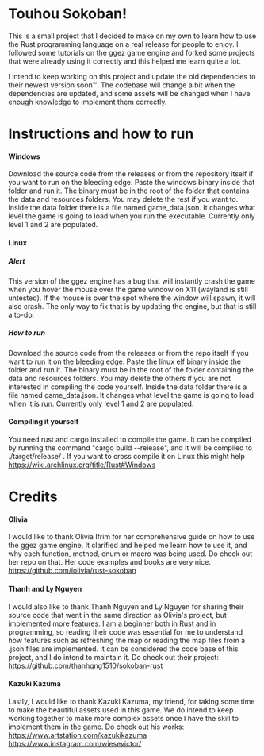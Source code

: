 # Touhou Sokoban! 

  This is a small project that I decided to make on my own to learn how to use the Rust programming language on a real release for people to enjoy. I followed some tutorials on the ggez game engine and forked some projects that were already using it correctly and this helped me learn quite a lot. 

  I intend to keep working on this project and update the old dependencies to their newest version soon™. The codebase will change a bit when the dependencies are updated, and some assets will be changed when I have enough knowledge to implement them correctly. 

   

# Instructions and how to run 

#### Windows 

Download the source code from the releases or from the repository itself if you want to run on the bleeding edge. Paste the windows binary inside that folder and run it. The binary must be in the root of the folder that contains the data and resources folders. You may delete the rest if you want to. Inside the data folder there is a file named game_data.json. It changes what level the game is going to load when you run the executable. Currently only level 1 and 2 are populated. 

#### Linux 

##### Alert 

This version of the ggez engine has a bug that will instantly crash the game when you hover the mouse over the game window on X11 (wayland is still untested). If the mouse is over the spot where the window will spawn, it will also crash. The only way to fix that is by updating the engine, but that is still a to-do. 

##### How to run 

Download the source code from the releases or from the repo itself if you want to run it on the bleeding edge. Paste the linux elf binary inside the folder and run it. The binary must be in the root of the folder containing the data and resources folders. You may delete the others if you are not interested in compiling the code yourself. Inside the data folder there is a file named game_data.json. It changes what level the game is going to load when it is run. Currently only level 1 and 2 are populated. 

#### Compiling it yourself 

You need rust and cargo installed to compile the game. It can be compiled by running the command "cargo build --release", and it will be compiled to ./target/release/ . If you want to cross compile it on Linux this might help https://wiki.archlinux.org/title/Rust#Windows 

# Credits 

#### Olivia 

I would like to thank Olivia Ifrim for her comprehensive guide on how to use the ggez game engine. It clarified and helped me learn how to use it, and why each function, method, enum or macro was being used. Do check out her repo on that. Her code examples and books are very nice. https://github.com/iolivia/rust-sokoban 

#### Thanh and Ly Nguyen 

I would also like to thank Thanh Nguyen and Ly Nguyen for sharing their source code that went in the same direction as Olivia's project, but implemented more features. I am a beginner both in Rust and in programming, so reading their code was essential for me to understand how features such as refreshing the map or reading the map files from a .json files are implemented. It can be considered the code base of this project, and I do intend to maintain it. Do check out their project: https://github.com/thanhqng1510/sokoban-rust 

#### Kazuki Kazuma 

Lastly, I would like to thank Kazuki Kazuma, my friend, for taking some time to make the beautiful assets used in this game. We do intend to keep working together to make more complex assets once I have the skill to implement them in the game. Do check out his works: https://www.artstation.com/kazukikazuma https://www.instagram.com/wiesevictor/ 
